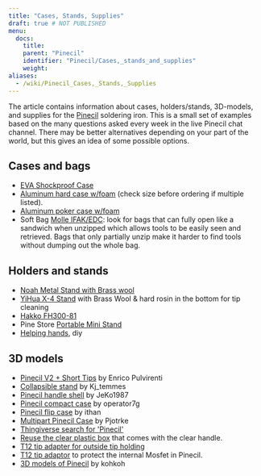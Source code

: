 ```yaml
---
title: "Cases, Stands, Supplies"
draft: true # NOT PUBLISHED
menu:
  docs:
    title:
    parent: "Pinecil"
    identifier: "Pinecil/Cases,_stands_and_supplies"
    weight:
aliases:
  - /wiki/Pinecil_Cases,_Stands,_Supplies
---
```


The article contains information about cases, holders/stands, 3D-models, and supplies for the [Pinecil](/documentation/Pinecil) soldering iron. This is a small set of examples based on the many questions asked every week in the live Pinecil chat channel. There may be better alternatives depending on your part of the world, but this gives an idea of some possible options.

## Cases and bags

* [EVA Shockproof Case](https://a.co/d/hjFRpzK)
* [Aluminum hard case w/foam](https://a.co/d/i6QoxKl) (check size before ordering if multiple listed).
* [Aluminum poker case w/foam](https://a.co/d/gAYy8fG)
* Soft Bag [Molle IFAK/EDC](https://a.co/d/48PjOwZ): look for bags that can fully open like a sandwich when unzipped which allows tools to be easily seen and retrieved. Bags that only partially unzip make it harder to find tools without dumping out the whole bag.

## Holders and stands

* [Noah Metal Stand with Brass wool](https://a.co/ex0JeQw)
* [YiHua X-4 Stand](https://a.co/bR0Xfpr) with Brass Wool & hard rosin in the bottom for tip cleaning
* [Hakko FH300-81](https://www.hakko.com/english/products/hakko_kote_board.html#fh300-81)
* Pine Store [Portable Mini Stand](https://pine64.com/product/pinecil-portable-mini-stand/)
* [Helping hands](https://www.youtube.com/watch?v=WsqIPZchSEw), diy

## 3D models

* [Pinecil V2 + Short Tips](https://www.printables.com/model/410086-pinecil-v2-short-tips-case) by Enrico Pulvirenti
* [Collapsible stand](https://www.printables.com/model/441414-soldering-iron-stand-really-compact) by Kj_temmes
* [Pinecil handle shell](https://www.printables.com/model/400459-pinecil-shell) by JeKo1987
* [Pinecil compact case](https://www.thingiverse.com/thing:4727212) by operator7g
* [Pinecil flip case](https://www.thingiverse.com/thing:5551739) by ithan
* [Multipart Pinecil Case](https://www.thingiverse.com/thing:5186002) by Pjotrke
* [Thingiverse search for 'Pinecil'](https://www.thingiverse.com/search?q=pinecil)
* [Reuse the clear plastic box](https://www.thingiverse.com/thing:4981053) that comes with the clear handle.
* [T12 tip adapter for outside tip holding](https://www.thingiverse.com/thing:4734830)
* [T12 tip adaptor](https://www.printables.com/model/97073-pinecil-mosfet-saver-for-t12-tips) to protect the internal Mosfet in Pinecil.
* [3D models of Pinecil](https://github.com/kohkohwastaken/3D-Models/tree/main/Pine64) by kohkoh
